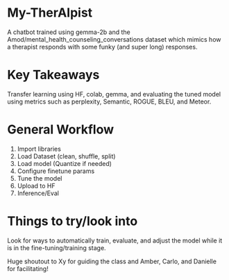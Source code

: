 # My-TherAIpist
A chatbot trained using gemma-2b and the Amod/mental_health_counseling_conversations dataset which mimics how a therapist responds with some funky (and super long) responses.

# Key Takeaways
Transfer learning using HF, colab, gemma, and evaluating the tuned model using metrics such as perplexity, Semantic, ROGUE, BLEU, and Meteor.

# General Workflow
 1. Import libraries
 2. Load Dataset (clean, shuffle, split)
 3. Load model (Quantize if needed)
 4. Configure finetune params
 5. Tune the model
 6. Upload to HF
 7. Inference/Eval

# Things to try/look into
Look for ways to automatically train, evaluate, and adjust the model while it is in the fine-tuning/training stage.

Huge shoutout to Xy for guiding the class and Amber, Carlo, and Danielle for facilitating!
